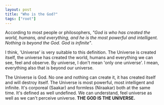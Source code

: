 ```yaml
---
layout: post
title: "Who is the God?"
tags: ["root"]
---
```


According to most people or philosophers, *"God is who has created the world, humans, and everything, and he is the most powerful and intelligent. Nothing is beyond the God. God is infinite"*.

I think, 'Universe' is very suitable to this definition. The Universe is created itself, the universe has created the world, humans and everything we can see, feel and observe. By universe, I don't mean 'only one universe'. I mean, everything also that is beyond our universe.

The Universe is God. No one and nothing can create it, it has created itself and will destroy itself. The Universe is most powerful, most intelligent and infinite. It's corporeal (Saakar) and formless (Niraakar) both at the same time. It's defined as well undefined.
We can understand, feel universe as well as we can't perceive universe. 
**THE GOD IS THE UNIVERSE.**